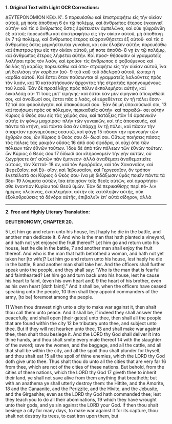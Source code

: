 **1. Original Text with Light OCR Corrections:**

ΔΕΥΤΕΡΟΝΟΜΙΟΝ ΚΕΦ. Κʹ.
5 πορευέσθω καὶ ἐπιστραφήτω εἰς τὴν οἰκίαν αὐτοῦ, μή ποτε ἀποθάνῃ
6 ἐν τῷ πολέμῳ, καὶ ἄνθρωπος ἕτερος ἐγκαινιεῖ αὐτήν· καὶ τίς ὁ
    ἄνθρωπος ὅστις ἐφύτευσεν ἀμπελῶνα, καὶ οὐκ ηὐφράνθη ἐξ αὐτοῦ;
    πορευέσθω καὶ ἐπιστραφήτω εἰς τὴν οἰκίαν αὐτοῦ, μὴ ἀποθάνῃ ἐν
7 τῷ πολέμῳ, καὶ ἄνθρωπος ἕτερος εὐφρανθήσεται ἐξ αὐτοῦ· καὶ τίς
    ὁ ἄνθρωπος ὅστις μεμνήστευται γυναῖκα, καὶ οὐκ ἔλαβεν αὐτήν;
    πορευέσθω καὶ ἐπιστραφήτω εἰς τὴν οἰκίαν αὐτοῦ, μή ποτε ἀποθά-
8 νῃ ἐν τῷ πολέμῳ, καὶ ἄνθρωπος ἕτερος λήψεται αὐτήν. Καὶ προσ-
    θήσουσιν οἱ γραμματεῖς λαλῆσαι πρὸς τὸν λαόν, καὶ ἐροῦσι· τίς
    ἄνθρωπος ὁ φοβούμενος καὶ δειλὸς τῇ καρδίᾳ; πορευέσθω καὶ ἀπο-
    στραφήτω εἰς τὴν οἰκίαν αὐτοῦ, ἵνα μὴ δειλιάσῃ τὴν καρδίαν (αὐ-
9 τοῦ καὶ) τοῦ ἀδελφοῦ αὐτοῦ, ὥσπερ ἡ καρδία αὐτοῦ. Καὶ ἔσται
    ὅταν παύσωνται οἱ γραμματεῖς λαλοῦντες πρὸς τὸν λαόν, καὶ
10 καταστήσουσιν ἄρχοντας τῆς στρατιᾶς προηγουμένους τοῦ λαοῦ. Ἐὰν
    δὲ προσέλθῃς πρὸς πόλιν ἐκπολεμῆσαι αὐτήν, καὶ ἐκκαλέσῃ αὐ-
11 τοὺς μετ’ εἰρήνης· καὶ ἔσται ἐὰν μὲν εἰρηνικὰ ἀποκριθῶσί σοι, καὶ
    ἀνοίξωσί σοι, ἔσται πᾶς ὁ λαός, οἱ εὑρεθέντες ἐν τῇ πόλει ἔσον-
12 ταί σοι φορολόγητοι καὶ ὑπακούσωσί σου. Ἐὰν δὲ μὴ ὑπακούσωσί σοι,
13 καὶ ποιήσωσι πρὸς σὲ πόλεμον, περικαθιεῖς αὐτήν· καὶ παραδώ-
    σει αὐτὴν Κύριος ὁ Θεός σου εἰς τὰς χεῖράς σου, καὶ πατάξεις πᾶν
14 ἀρσενικὸν αὐτῆς ἐν φόνῳ μαχαίρας· πλὴν τῶν γυναικῶν, καὶ τῆς
    ἀποσκευῆς, καὶ πάντα τὰ κτήνη, καὶ πάντα ὅσα ἂν ὑπάρχῃ ἐν τῇ
    πόλει, καὶ πᾶσαν τὴν ἀπαρτίαν προνομεύσεις σεαυτῷ, καὶ φάγῃ
15 πᾶσαν τὴν προνομὴν τῶν ἐχθρῶν σου, ὧν Κύριος ὁ Θεός σου δί-
    δωσί σοι. Οὕτως ποιήσεις πάσας τὰς πόλεις τὰς μακρὰν οὔσας
16 ἀπὸ σοῦ σφόδρα, αἱ οὐχὶ ἀπὸ τῶν πόλεων τῶν ἐθνῶν τούτων. Ἰδοὺ
    δὲ ἀπὸ τῶν πόλεων τῶν ἐθνῶν τούτων, ὧν Κύριος ὁ Θεός σου
17 δίδωσί σοι κληρονομεῖν τὴν γῆν αὐτῶν, οὐ ζωγρήσετε ἀπ’ αὐτῶν
    πᾶν ἔμπνεον· ἀλλὰ ἀναθέματι ἀναθεματιεῖτε αὐτούς, τὸν Χετταῖ-
18 ον, καὶ τὸν Ἀμοῤῥαῖον, καὶ τὸν Χαναναῖον, καὶ Φερεζαῖον, καὶ Εὐ-
    αῖον, καὶ Ἰεβουσαῖον, καὶ Γεργεσαῖον, ὃν τρόπον ἐνετείλατό σοι
    Κύριος ὁ Θεός σου· ἵνα μὴ διδάξωσιν ὑμᾶς ποιεῖν πάντα τὰ βδε-
19 λύγματα αὐτῶν, ἴσα ἐποίησαν τοῖς θεοῖς αὐτῶν, καὶ ἁμαρτήσε-
    σθε ἐναντίον Κυρίου τοῦ Θεοῦ ὑμῶν. Ἐὰν δὲ περικαθίσῃς περὶ πό-
    λιν ἡμέρας πλείονας, ἐκπολεμῆσαι αὐτὴν εἰς κατάληψιν αὐτῆς, οὐκ
    ἐξολοθρεύσεις τὰ δένδρα αὐτῆς, ἐπιβαλεῖν ἐπ’ αὐτὰ σίδηρον, ἀλλὰ

---

**2. Free and Highly Literary Translation:**

**DEUTERONOMY, CHAPTER 20.**

5 Let him go and return unto his house, lest haply he die
in the battle, and another man dedicate it.
6 And who is the man that hath planted a vineyard,
and hath not yet enjoyed the fruit thereof?
Let him go and return unto his house, lest he die in the battle,
7 and another man shall enjoy the fruit thereof.
And who is the man that hath betrothed a woman,
and hath not yet taken her [to wife]?
Let him go and return unto his house,
lest haply he die in the battle,
8 and another man shall take her.
And the officers shall further speak unto the people, and they shall say:
“Who is the man that is fearful and fainthearted?
Let him go and turn back unto his house,
lest he cause his heart to faint, (even his own heart and)
9 the heart of his brother, even as his own heart [doth faint].”
And it shall be, when the officers have ceased speaking unto the people,
10 then shall they appoint commanders of the army, [to be] foremost among the people.

11 When thou drawest nigh unto a city to make war against it,
then shalt thou call them unto peace.
And it shall be, if indeed they shall answer thee peacefully,
and shall open [their gates] unto thee,
then shall all the people that are found within the city
12 be tributary unto thee, and subject unto thee.
But if they will not hearken unto thee,
13 and shall make war against thee, then shalt thou besiege it.
And the LORD thy God shall deliver it into thine hands,
and thou shalt smite every male thereof
14 with the slaughter of the sword;
save the women, and the baggage, and all the cattle,
and all that shall be within the city,
and all the spoil thou shalt plunder for thyself,
and thou shalt eat
15 all the spoil of thine enemies,
which the LORD thy God doth give unto thee.
Thus shalt thou do unto all the cities that are very far
16 from thee, which are not of the cities of these nations.
But behold, from the cities of these nations,
which the LORD thy God
17 giveth thee to inherit their land,
ye shall not save alive from them anything that breatheth;
but with an anathema ye shall utterly destroy them:
the Hittite, and the Amorite,
18 and the Canaanite, and the Perizzite, and the Hivite,
and the Jebusite, and the Girgashite;
even as the LORD thy God hath commanded thee;
lest they teach you to do all their abominations,
19 which they have wrought unto their gods,
and ye sin against the LORD your God.
If then thou shalt besiege a city for many days,
to make war against it for its capture,
thou shalt not destroy its trees, to cast iron upon them, but